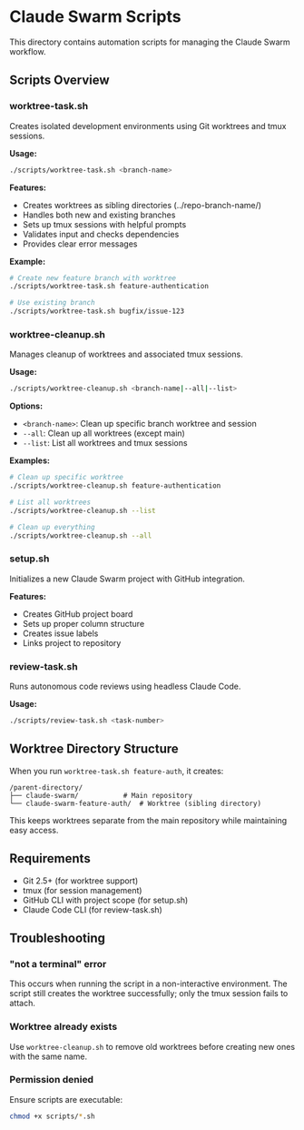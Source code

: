 # Claude Swarm Scripts

This directory contains automation scripts for managing the Claude Swarm workflow.

## Scripts Overview

### worktree-task.sh

Creates isolated development environments using Git worktrees and tmux sessions.

**Usage:**
```bash
./scripts/worktree-task.sh <branch-name>
```

**Features:**
- Creates worktrees as sibling directories (../repo-branch-name/)
- Handles both new and existing branches
- Sets up tmux sessions with helpful prompts
- Validates input and checks dependencies
- Provides clear error messages

**Example:**
```bash
# Create new feature branch with worktree
./scripts/worktree-task.sh feature-authentication

# Use existing branch
./scripts/worktree-task.sh bugfix/issue-123
```

### worktree-cleanup.sh

Manages cleanup of worktrees and associated tmux sessions.

**Usage:**
```bash
./scripts/worktree-cleanup.sh <branch-name|--all|--list>
```

**Options:**
- `<branch-name>`: Clean up specific branch worktree and session
- `--all`: Clean up all worktrees (except main)
- `--list`: List all worktrees and tmux sessions

**Examples:**
```bash
# Clean up specific worktree
./scripts/worktree-cleanup.sh feature-authentication

# List all worktrees
./scripts/worktree-cleanup.sh --list

# Clean up everything
./scripts/worktree-cleanup.sh --all
```

### setup.sh

Initializes a new Claude Swarm project with GitHub integration.

**Features:**
- Creates GitHub project board
- Sets up proper column structure
- Creates issue labels
- Links project to repository

### review-task.sh

Runs autonomous code reviews using headless Claude Code.

**Usage:**
```bash
./scripts/review-task.sh <task-number>
```

## Worktree Directory Structure

When you run `worktree-task.sh feature-auth`, it creates:

```
/parent-directory/
├── claude-swarm/           # Main repository
└── claude-swarm-feature-auth/  # Worktree (sibling directory)
```

This keeps worktrees separate from the main repository while maintaining easy access.

## Requirements

- Git 2.5+ (for worktree support)
- tmux (for session management)
- GitHub CLI with project scope (for setup.sh)
- Claude Code CLI (for review-task.sh)

## Troubleshooting

### "not a terminal" error
This occurs when running the script in a non-interactive environment. The script still creates the worktree successfully; only the tmux session fails to attach.

### Worktree already exists
Use `worktree-cleanup.sh` to remove old worktrees before creating new ones with the same name.

### Permission denied
Ensure scripts are executable:
```bash
chmod +x scripts/*.sh
```